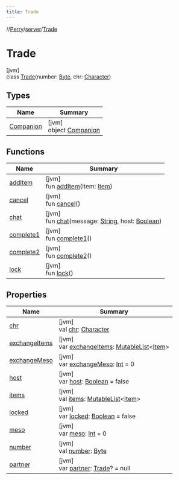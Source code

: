 ```yaml
---
title: Trade
---
```

//[Perry](../../../index.html)/[server](../index.html)/[Trade](index.html)



# Trade



[jvm]\
class [Trade](index.html)(number: [Byte](https://kotlinlang.org/api/latest/jvm/stdlib/kotlin/-byte/index.html), chr: [Character](../../client/-character/index.html))



## Types


| Name | Summary |
|---|---|
| [Companion](-companion/index.html) | [jvm]<br>object [Companion](-companion/index.html) |


## Functions


| Name | Summary |
|---|---|
| [addItem](add-item.html) | [jvm]<br>fun [addItem](add-item.html)(item: [Item](../../client.inventory/-item/index.html)) |
| [cancel](cancel.html) | [jvm]<br>fun [cancel](cancel.html)() |
| [chat](chat.html) | [jvm]<br>fun [chat](chat.html)(message: [String](https://kotlinlang.org/api/latest/jvm/stdlib/kotlin/-string/index.html), host: [Boolean](https://kotlinlang.org/api/latest/jvm/stdlib/kotlin/-boolean/index.html)) |
| [complete1](complete1.html) | [jvm]<br>fun [complete1](complete1.html)() |
| [complete2](complete2.html) | [jvm]<br>fun [complete2](complete2.html)() |
| [lock](lock.html) | [jvm]<br>fun [lock](lock.html)() |


## Properties


| Name | Summary |
|---|---|
| [chr](chr.html) | [jvm]<br>val [chr](chr.html): [Character](../../client/-character/index.html) |
| [exchangeItems](exchange-items.html) | [jvm]<br>var [exchangeItems](exchange-items.html): [MutableList](https://kotlinlang.org/api/latest/jvm/stdlib/kotlin.collections/-mutable-list/index.html)&lt;[Item](../../client.inventory/-item/index.html)&gt; |
| [exchangeMeso](exchange-meso.html) | [jvm]<br>var [exchangeMeso](exchange-meso.html): [Int](https://kotlinlang.org/api/latest/jvm/stdlib/kotlin/-int/index.html) = 0 |
| [host](host.html) | [jvm]<br>var [host](host.html): [Boolean](https://kotlinlang.org/api/latest/jvm/stdlib/kotlin/-boolean/index.html) = false |
| [items](items.html) | [jvm]<br>val [items](items.html): [MutableList](https://kotlinlang.org/api/latest/jvm/stdlib/kotlin.collections/-mutable-list/index.html)&lt;[Item](../../client.inventory/-item/index.html)&gt; |
| [locked](locked.html) | [jvm]<br>var [locked](locked.html): [Boolean](https://kotlinlang.org/api/latest/jvm/stdlib/kotlin/-boolean/index.html) = false |
| [meso](meso.html) | [jvm]<br>var [meso](meso.html): [Int](https://kotlinlang.org/api/latest/jvm/stdlib/kotlin/-int/index.html) = 0 |
| [number](number.html) | [jvm]<br>val [number](number.html): [Byte](https://kotlinlang.org/api/latest/jvm/stdlib/kotlin/-byte/index.html) |
| [partner](partner.html) | [jvm]<br>var [partner](partner.html): [Trade](index.html)? = null |

